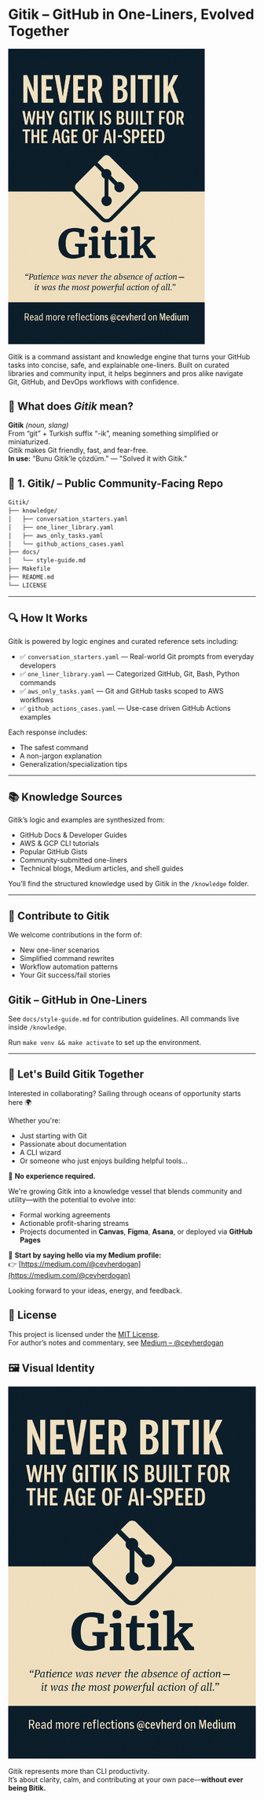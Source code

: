 # Gitik – GitHub in One-Liners, Evolved Together

<img src="web/images/GitikButNeverBitik.png" alt="Gitik – Never Bitik" width="400"/>

Gitik is a command assistant and knowledge engine that turns your GitHub tasks into concise, safe, and explainable one-liners. Built on curated libraries and community input, it helps beginners and pros alike navigate Git, GitHub, and DevOps workflows with confidence.

## 📖 What does *Gitik* mean?

**Gitik** *(noun, slang)*  
From “git” + Turkish suffix “-ik”, meaning something simplified or miniaturized.  
Gitik makes Git friendly, fast, and fear-free.  
**In use:** “Bunu Gitik’le çözdüm.” — "Solved it with Gitik."

## 📁 1. Gitik/ – Public Community-Facing Repo
```bash
Gitik/
├── knowledge/
│   ├── conversation_starters.yaml
│   ├── one_liner_library.yaml
│   ├── aws_only_tasks.yaml
│   └── github_actions_cases.yaml
├── docs/
│   └── style-guide.md
├── Makefile
├── README.md
└── LICENSE
```

---

## 🔍 How It Works

Gitik is powered by logic engines and curated reference sets including:

- ✅ `conversation_starters.yaml` — Real-world Git prompts from everyday developers
- ✅ `one_liner_library.yaml` — Categorized GitHub, Git, Bash, Python commands
- ✅ `aws_only_tasks.yaml` — Git and GitHub tasks scoped to AWS workflows
- ✅ `github_actions_cases.yaml` — Use-case driven GitHub Actions examples

Each response includes:
- The safest command
- A non-jargon explanation
- Generalization/specialization tips

---

## 📚 Knowledge Sources

Gitik’s logic and examples are synthesized from:

- GitHub Docs & Developer Guides  
- AWS & GCP CLI tutorials  
- Popular GitHub Gists  
- Community-submitted one-liners  
- Technical blogs, Medium articles, and shell guides

You’ll find the structured knowledge used by Gitik in the `/knowledge` folder.

---

## 🧠 Contribute to Gitik

We welcome contributions in the form of:
- New one-liner scenarios
- Simplified command rewrites
- Workflow automation patterns
- Your Git success/fail stories

## Gitik – GitHub in One-Liners

See `docs/style-guide.md` for contribution guidelines.
All commands live inside `/knowledge`.

Run `make venv && make activate` to set up the environment.


---

## 🌊 Let's Build Gitik Together

Interested in collaborating? Sailing through oceans of opportunity starts here 🌍

Whether you're:
- Just starting with Git
- Passionate about documentation
- A CLI wizard
- Or someone who just enjoys building helpful tools...

🚀 **No experience required.**

We're growing Gitik into a knowledge vessel that blends community and utility—with the potential to evolve into:
- Formal working agreements
- Actionable profit-sharing streams
- Projects documented in **Canvas**, **Figma**, **Asana**, or deployed via **GitHub Pages**

💬 **Start by saying hello via my Medium profile:**  
👉 [https://medium.com/@cevherdogan](https://medium.com/@cevherdogan)

Looking forward to your ideas, energy, and feedback.

## 📄 License

This project is licensed under the [MIT License](LICENSE).  
For author’s notes and commentary, see [Medium – @cevherdogan](https://medium.com/@cevherdogan)

## 🖼️ Visual Identity

![Gitik – Never Bitik](web/images/GitikButNeverBitik.png)

Gitik represents more than CLI productivity.  
It’s about clarity, calm, and contributing at your own pace—**without ever being Bitik.**

